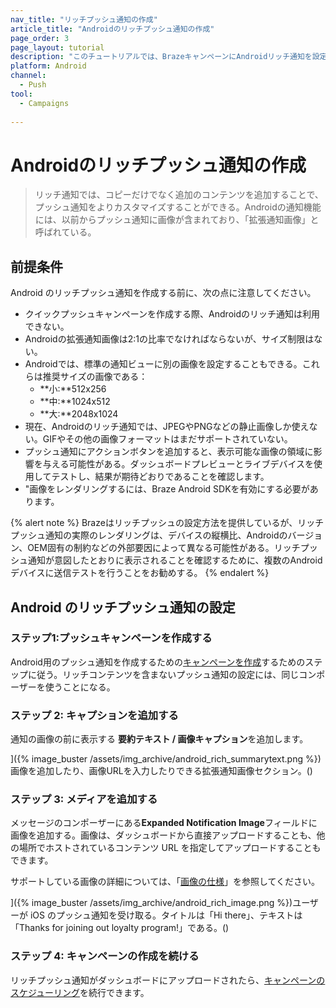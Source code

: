 ```yaml
---
nav_title: "リッチプッシュ通知の作成"
article_title: "Androidのリッチプッシュ通知の作成"
page_order: 3
page_layout: tutorial
description: "このチュートリアルでは、BrazeキャンペーンにAndroidリッチ通知を設定する方法を説明する。"
platform: Android
channel:
  - Push
tool:
  - Campaigns
  
---
```


# Androidのリッチプッシュ通知の作成

> リッチ通知では、コピーだけでなく追加のコンテンツを追加することで、プッシュ通知をよりカスタマイズすることができる。Androidの通知機能には、以前からプッシュ通知に画像が含まれており、「拡張通知画像」と呼ばれている。

## 前提条件

Android のリッチプッシュ通知を作成する前に、次の点に注意してください。

- クイックプッシュキャンペーンを作成する際、Androidのリッチ通知は利用できない。
- Androidの拡張通知画像は2:1の比率でなければならないが、サイズ制限はない。
- Androidでは、標準の通知ビューに別の画像を設定することもできる。これらは推奨サイズの画像である： 
  - **小:**512x256
  - **中:**1024x512 
  - **大:**2048x1024
- 現在、Androidのリッチ通知では、JPEGやPNGなどの静止画像しか使えない。GIFやその他の画像フォーマットはまだサポートされていない。
- プッシュ通知にアクションボタンを追加すると、表示可能な画像の領域に影響を与える可能性がある。ダッシュボードプレビューとライブデバイスを使用してテストし、結果が期待どおりであることを確認します。
- "画像をレンダリングするには、Braze Android SDKを有効にする必要があります。

{% alert note %}
Brazeはリッチプッシュの設定方法を提供しているが、リッチプッシュ通知の実際のレンダリングは、デバイスの縦横比、Androidのバージョン、OEM固有の制約などの外部要因によって異なる可能性がある。リッチプッシュ通知が意図したとおりに表示されることを確認するために、複数のAndroidデバイスに送信テストを行うことをお勧めする。
{% endalert %}

## Android のリッチプッシュ通知の設定

### ステップ1:プッシュキャンペーンを作成する

Android用のプッシュ通知を作成するための[キャンペーンを作成]({{site.baseurl}}/user_guide/message_building_by_channel/push/creating_a_push_message/#creating-a-push-message)するためのステップに従う。リッチコンテンツを含まないプッシュ通知の設定には、同じコンポーザーを使うことになる。

### ステップ 2: キャプションを追加する

通知の画像の前に表示する **要約テキスト / 画像キャプション**を追加します。

]({% image_buster /assets/img_archive/android_rich_summarytext.png %})画像を追加したり、画像URLを入力したりできる拡張通知画像セクション。()

### ステップ 3: メディアを追加する

メッセージのコンポーザーにある**Expanded Notification Image**フィールドに画像を追加する。画像は、ダッシュボードから直接アップロードすることも、他の場所でホストされているコンテンツ URL を指定してアップロードすることもできます。

サポートしている画像の詳細については、「[画像の仕様]({{site.baseurl}}/user_guide/engagement_tools/templates_and_media/media_library/#push)」を参照してください。

]({% image_buster /assets/img_archive/android_rich_image.png %})ユーザーが iOS のプッシュ通知を受け取る。タイトルは「Hi there」、テキストは「Thanks for joining out loyalty program!」である。()

### ステップ 4: キャンペーンの作成を続ける

リッチプッシュ通知がダッシュボードにアップロードされたら、[キャンペーンのスケジューリング]({{site.baseurl}}/user_guide/engagement_tools/campaigns/building_campaigns/delivery_types/)を続行できます。

